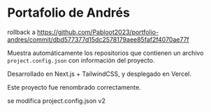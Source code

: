 # Portafolio de Andrés

rollback a https://github.com/Pabloot2023/portfolio-andres/commit/dbd577377d15dc2578179aee85faf2f4070ae77f

Muestra automáticamente los repositorios que contienen un archivo `project.config.json` con información del proyecto.

Desarrollado en Next.js + TailwindCSS, y desplegado en Vercel.

Este proyecto fue renombrado correctamente.

se modifica project.config.json v2
